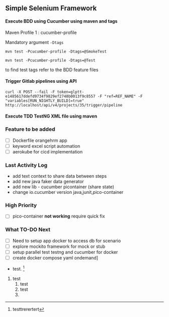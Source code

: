 ## Simple Selenium Framework

#### Execute BDD using Cucumber using maven and tags

Maven Profile 1 : cucumber-profile

Mandatory argument ``-Dtags``

``mvn test -Pcucumber-profile -Dtags=@SmokeTest``

``mvn test -Pcucumber-profile -Dtags=@Test``

to find test tags refer to the BDD feature files

#### Trigger Gitlab pipelines using API



```shell
curl -X POST --fail -F token=glptt-e1485617ddefd9734f9829ef2748b0013f9c8557 -F "ref=REF_NAME" -F "variables[RUN_NIGHTLY_BUILD]=true" http://localhost/api/v4/projects/35/trigger/pipeline
```

#### Execute TDD TestNG XML file using maven


### Feature to be added
- [ ] Dockerfile orangehrm app
- [ ] keyword excel script automation
- [ ] aerokube for cicd implementation

### Last Activity Log

- add text context to share data between steps 
- add new java faker data generator
- add new lib - cucumber picontainer (share state)
- change io.cucumber version java,junit,pico-container

### High Priority
- [ ] pico-container **not working** require quick fix


### What TO-DO Next

- [ ] Need to setup app docker to access db for scenario
- [ ] explore mockito framework for mock or stub
- [ ] setup parallel test testng and cucumber for docker
- [ ] create docker compose yaml ondemand]

* test. [^1]

[^1]:testtrerertert

1. test 
   1. test
   1. test
   1.


